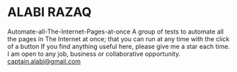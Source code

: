 # ALABI RAZAQ
Automate-all-The-Internet-Pages-at-once
A group of tests to automate all the pages in The Internet at once; that you can run at any time with the click of a button
If you find anything useful here, please give me a star each time. I am open to any job, business or collaborative opportunity. captain.alabi@gmail.com
